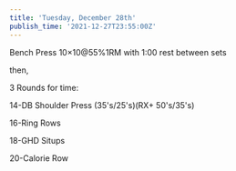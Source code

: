 ```yaml
---
title: 'Tuesday, December 28th'
publish_time: '2021-12-27T23:55:00Z'
---
```


Bench Press 10×10\@55%1RM with 1:00 rest between sets

then,

3 Rounds for time:

14-DB Shoulder Press (35's/25's)(RX+ 50's/35's)

16-Ring Rows

18-GHD Situps

20-Calorie Row
